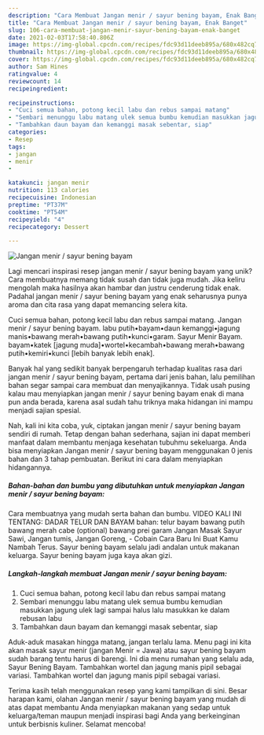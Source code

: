 ```yaml
---
description: "Cara Membuat Jangan menir / sayur bening bayam, Enak Banget"
title: "Cara Membuat Jangan menir / sayur bening bayam, Enak Banget"
slug: 106-cara-membuat-jangan-menir-sayur-bening-bayam-enak-banget
date: 2021-02-03T17:58:40.806Z
image: https://img-global.cpcdn.com/recipes/fdc93d11deeb895a/680x482cq70/jangan-menir-sayur-bening-bayam-foto-resep-utama.jpg
thumbnail: https://img-global.cpcdn.com/recipes/fdc93d11deeb895a/680x482cq70/jangan-menir-sayur-bening-bayam-foto-resep-utama.jpg
cover: https://img-global.cpcdn.com/recipes/fdc93d11deeb895a/680x482cq70/jangan-menir-sayur-bening-bayam-foto-resep-utama.jpg
author: Sam Hines
ratingvalue: 4
reviewcount: 14
recipeingredient:

recipeinstructions:
- "Cuci semua bahan, potong kecil labu dan rebus sampai matang"
- "Sembari menunggu labu matang ulek semua bumbu kemudian masukkan jagung ulek lagi sampai halus lalu masukkan ke dalam rebusan labu"
- "Tambahkan daun bayam dan kemanggi masak sebentar, siap"
categories:
- Resep
tags:
- jangan
- menir
- 

katakunci: jangan menir  
nutrition: 113 calories
recipecuisine: Indonesian
preptime: "PT37M"
cooktime: "PT54M"
recipeyield: "4"
recipecategory: Dessert

---
```



![Jangan menir / sayur bening bayam](https://img-global.cpcdn.com/recipes/fdc93d11deeb895a/680x482cq70/jangan-menir-sayur-bening-bayam-foto-resep-utama.jpg)

Lagi mencari inspirasi resep jangan menir / sayur bening bayam yang unik? Cara membuatnya memang tidak susah dan tidak juga mudah. Jika keliru mengolah maka hasilnya akan hambar dan justru cenderung tidak enak. Padahal jangan menir / sayur bening bayam yang enak seharusnya punya aroma dan cita rasa yang dapat memancing selera kita.

Cuci semua bahan, potong kecil labu dan rebus sampai matang. Jangan menir / sayur bening bayam. labu putih•bayam•daun kemanggi•jagung manis•bawang merah•bawang putih•kunci•garam. Sayur Menir Bayam. bayam•katek [jagung muda]•wortel•kecambah•bawang merah•bawang putih•kemiri•kunci [lebih banyak lebih enak].

Banyak hal yang sedikit banyak berpengaruh terhadap kualitas rasa dari jangan menir / sayur bening bayam, pertama dari jenis bahan, lalu pemilihan bahan segar sampai cara membuat dan menyajikannya. Tidak usah pusing kalau mau menyiapkan jangan menir / sayur bening bayam enak di mana pun anda berada, karena asal sudah tahu triknya maka hidangan ini mampu menjadi sajian spesial.


Nah, kali ini kita coba, yuk, ciptakan jangan menir / sayur bening bayam sendiri di rumah. Tetap dengan bahan sederhana, sajian ini dapat memberi manfaat dalam membantu menjaga kesehatan tubuhmu sekeluarga. Anda bisa menyiapkan Jangan menir / sayur bening bayam menggunakan 0 jenis bahan dan 3 tahap pembuatan. Berikut ini cara dalam menyiapkan hidangannya.

<!--inarticleads1-->

##### Bahan-bahan dan bumbu yang dibutuhkan untuk menyiapkan Jangan menir / sayur bening bayam:



Cara membuatnya yang mudah serta bahan dan bumbu. VIDEO KALI INI TENTANG: DADAR TELUR DAN BAYAM bahan: telur bayam bawang putih bawang merah cabe (optional) bawang prei garam Jangan Masak Sayur Sawi, Jangan tumis, Jangan Goreng, - Cobain Cara Baru Ini Buat Kamu Nambah Terus. Sayur bening bayam selalu jadi andalan untuk makanan keluarga. Sayur bening bayam juga kaya akan gizi. 

<!--inarticleads2-->

##### Langkah-langkah membuat Jangan menir / sayur bening bayam:

1. Cuci semua bahan, potong kecil labu dan rebus sampai matang
1. Sembari menunggu labu matang ulek semua bumbu kemudian masukkan jagung ulek lagi sampai halus lalu masukkan ke dalam rebusan labu
1. Tambahkan daun bayam dan kemanggi masak sebentar, siap


Aduk-aduk masakan hingga matang, jangan terlalu lama. Menu pagi ini kita akan masak sayur menir (jangan Menir = Jawa) atau sayur bening bayam sudah barang tentu harus di barengi. Ini dia menu rumahan yang selalu ada, Sayur Bening Bayam. Tambahkan wortel dan jagung manis pipil sebagai variasi. Tambahkan wortel dan jagung manis pipil sebagai variasi. 

Terima kasih telah menggunakan resep yang kami tampilkan di sini. Besar harapan kami, olahan Jangan menir / sayur bening bayam yang mudah di atas dapat membantu Anda menyiapkan makanan yang sedap untuk keluarga/teman maupun menjadi inspirasi bagi Anda yang berkeinginan untuk berbisnis kuliner. Selamat mencoba!
